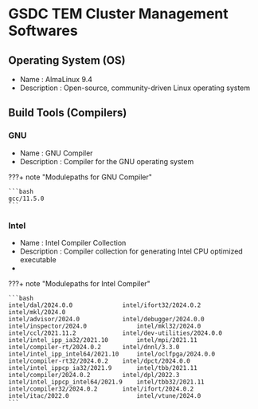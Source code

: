 # GSDC TEM Cluster Management Softwares

## Operating System (OS)

* Name : AlmaLinux 9.4
* Description : Open-source, community-driven Linux operating system

## Build Tools (Compilers)

### GNU 
* Name : GNU Compiler
* Description : Compiler for the GNU operating system

???+ note "Modulepaths for GNU Compiler"

    ```bash
    gcc/11.5.0
    ```

### Intel
* Name : Intel Compiler Collection
* Description : Compiler collection for generating Intel CPU optimized executable
* 
???+ note "Modulepaths for Intel Compiler"

    ```bash
    intel/dal/2024.0.0              intel/ifort32/2024.0.2          intel/mkl/2024.0
    intel/advisor/2024.0            intel/debugger/2024.0.0         intel/inspector/2024.0              intel/mkl32/2024.0
    intel/ccl/2021.11.2             intel/dev-utilities/2024.0.0    intel/intel_ipp_ia32/2021.10        intel/mpi/2021.11
    intel/compiler-rt/2024.0.2      intel/dnnl/3.3.0                intel/intel_ipp_intel64/2021.10     intel/oclfpga/2024.0.0
    intel/compiler-rt32/2024.0.2    intel/dpct/2024.0.0             intel/intel_ippcp_ia32/2021.9       intel/tbb/2021.11
    intel/compiler/2024.0.2         intel/dpl/2022.3                intel/intel_ippcp_intel64/2021.9    intel/tbb32/2021.11
    intel/compiler32/2024.0.2       intel/ifort/2024.0.2            intel/itac/2022.0                   intel/vtune/2024.0
    ```